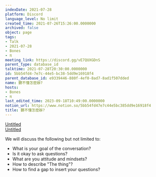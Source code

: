 ```yaml
---
indexDate: 2021-07-28
platform: Discord
language_level: No limit
created_time: 2021-07-26T15:26:00.0000000
archived: false
object: page
tags:
- Talk
- 2021-07-28
- Bones
- π
meeting_link: https://discord.gg/vE7QUXGDnS
parent_type: database_id
talktime: 2021-07-28T20:30:00.0000000
id: 5bb54fd4-7e7c-44e5-bc38-5dd9e16918f4
parent_database_id: e9339446-880f-4ef0-8ad7-8ad1f507dded
name: 聽不懂怎麼辦?
hosts:
- Bones
- π
last_edited_time: 2023-09-18T10:49:00.0000000
notion_url: https://www.notion.so/5bb54fd47e7c44e5bc385dd9e16918f4
title: 聽不懂怎麼辦?
---
```




[Untitled](https://www.notion.so/12c4a9e645d54aefa860b5f927a0b220)   
[Untitled](https://www.notion.so/482e61b02b9c4456b2b4fe86bb7544c6)   


We will discuss the following but not limited to:
   - What is your goal of the conversation?
   - Is it okay to ask questions?
   - What are you attitude and mindsets?
   - How to describe "The thing"?
   - How to find a gap to insert your questions?






